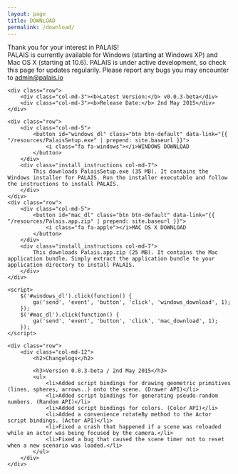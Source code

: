 ```yaml
---
layout: page
title: DOWNLOAD
permalink: /download/
---
```


<div class="download">
	<div class="row">
		<div class="col-md-12">Thank you for your interest in PALAIS! <br/>PALAIS is currently available for Windows (starting at Windows XP) and Mac OS X (starting at 10.6). PALAIS is under active development, so check this page for updates regularily. Please report any bugs you may encounter to <a href="mailto:admin@palais.io">admin@palais.io</a></div>
	</div>

	<div class="row">
		<div class="col-md-3"><b>Latest Version:</b> v0.0.3-beta</div>
		<div class="col-md-3"><b>Release Date:</b> 2nd May 2015</div>
	</div>

	<div class="row">
		<div class="col-md-5">
			<button id="windows_dl" class="btn btn-default" data-link="{{ "/resources/PalaisSetup.exe" | prepend: site.baseurl }}">
				<i class="fa fa-windows"></i>WINDOWS DOWNLOAD
			</button>
		</div>
		<div class="install_instructions col-md-7">
			This downloads PalaisSetup.exe (35 MB). It contains the Windows installer for PALAIS. Run the installer executable and follow the instructions to install PALAIS.
		</div>
	</div>
	<div class="row">
		<div class="col-md-5">
			<button id="mac_dl" class="btn btn-default" data-link="{{ "/resources/Palais.app.zip" | prepend: site.baseurl }}">
				<i class="fa fa-apple"></i>MAC OS X DOWNLOAD
			</button>
		</div>
		<div class="install_instructions col-md-7">
			This downloads Palais.app.zip (25 MB). It contains the Mac application bundle. Simply extract the application bundle to your application directory to install PALAIS.
		</div>
	</div>

	<script>
		$('#windows_dl').click(function() {
			ga('send', 'event', 'button', 'click', 'windows_download', 1);
		});
		$('#mac_dl').click(function() {
			ga('send', 'event', 'button', 'click', 'mac_download', 1);
		});
	</script>

	<div class="row">
		<div class="col-md-12">
			<h2>Changelogs</h2>

			<h3>Version 0.0.3-beta / 2nd May 2015</h3>
			<ul>
				<li>Added script bindings for drawing geometric primitives (lines, spheres, arrows..) onto the scene. (Drawer API)</li>
				<li>Added script bindings for generating pseudo-random numbers. (Random API)</li>
				<li>Added script bindings for colors. (Color API)</li>
				<li>Added a convenience rotateBy method to the Actor script bindings. (Actor API)</li>
				<li>Fixed a crash that happened if a scene was reloaded while an actor was being focused by the camera.</li>
				<li>Fixed a bug that caused the scene timer not to reset when a new scenario was loaded.</li>
			</ul>
		</div>
	</div>
</div>